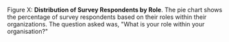 Figure X: **Distribution of Survey Respondents by Role**. The pie chart shows the percentage of survey respondents based on their roles within their organizations. The question asked was, "What is your role within your organisation?" 